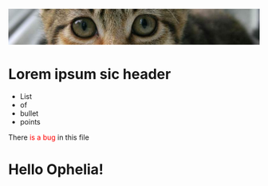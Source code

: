  ![banner](img/kitten.jpg)

 # Lorem ipsum sic header

* List
* of
* bullet
* points

<p> There <span style="color:red">is a bug</span> in this file</p>
<h1>Hello Ophelia!</h1>
